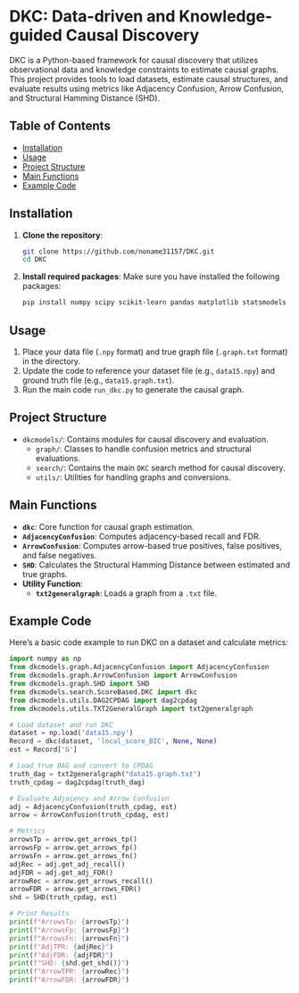 # DKC: Data-driven and Knowledge-guided Causal Discovery

DKC is a Python-based framework for causal discovery that utilizes observational data and knowledge constraints to estimate causal graphs. This project provides tools to load datasets, estimate causal structures, and evaluate results using metrics like Adjacency Confusion, Arrow Confusion, and Structural Hamming Distance (SHD).

## Table of Contents
- [Installation](#installation)
- [Usage](#usage)
- [Project Structure](#project-structure)
- [Main Functions](#main-functions)
- [Example Code](#example-code)

## Installation
1. **Clone the repository**:
    ```bash
    git clone https://github.com/noname31157/DKC.git
    cd DKC
    ```
2. **Install required packages**:
   Make sure you have installed the following packages:
    ```bash
    pip install numpy scipy scikit-learn pandas matplotlib statsmodels
    ```

## Usage

1. Place your data file (`.npy` format) and true graph file (`.graph.txt` format) in the directory.
2. Update the code to reference your dataset file (e.g., `data15.npy`) and ground truth file (e.g., `data15.graph.txt`).
3. Run the main code `run_dkc.py` to generate the causal graph.

## Project Structure

- `dkcmodels/`: Contains modules for causal discovery and evaluation.
  - `graph/`: Classes to handle confusion metrics and structural evaluations.
  - `search/`: Contains the main `DKC` search method for causal discovery.
  - `utils/`: Utilities for handling graphs and conversions.

## Main Functions

- **`dkc`**: Core function for causal graph estimation.
- **`AdjacencyConfusion`**: Computes adjacency-based recall and FDR.
- **`ArrowConfusion`**: Computes arrow-based true positives, false positives, and false negatives.
- **`SHD`**: Calculates the Structural Hamming Distance between estimated and true graphs.
- **Utility Function**:
  - **`txt2generalgraph`**: Loads a graph from a `.txt` file.

## Example Code

Here’s a basic code example to run DKC on a dataset and calculate metrics:

```python
import numpy as np
from dkcmodels.graph.AdjacencyConfusion import AdjacencyConfusion
from dkcmodels.graph.ArrowConfusion import ArrowConfusion
from dkcmodels.graph.SHD import SHD
from dkcmodels.search.ScoreBased.DKC import dkc
from dkcmodels.utils.DAG2CPDAG import dag2cpdag
from dkcmodels.utils.TXT2GeneralGraph import txt2generalgraph

# Load dataset and run DKC
dataset = np.load('data15.npy')
Record = dkc(dataset, 'local_score_BIC', None, None)
est = Record['G']

# Load true DAG and convert to CPDAG
truth_dag = txt2generalgraph("data15.graph.txt")
truth_cpdag = dag2cpdag(truth_dag)

# Evaluate Adjacency and Arrow Confusion
adj = AdjacencyConfusion(truth_cpdag, est)
arrow = ArrowConfusion(truth_cpdag, est)

# Metrics
arrowsTp = arrow.get_arrows_tp()
arrowsFp = arrow.get_arrows_fp()
arrowsFn = arrow.get_arrows_fn()
adjRec = adj.get_adj_recall()
adjFDR = adj.get_adj_FDR()
arrowRec = arrow.get_arrows_recall()
arrowFDR = arrow.get_arrows_FDR()
shd = SHD(truth_cpdag, est)

# Print Results
print(f"ArrowsTp: {arrowsTp}")
print(f"ArrowsFp: {arrowsFp}")
print(f"ArrowsFn: {arrowsFn}")
print(f"AdjTPR: {adjRec}")
print(f"AdjFDR: {adjFDR}")
print(f"SHD: {shd.get_shd()}")
print(f"ArrowTPR: {arrowRec}")
print(f"ArrowFDR: {arrowFDR}")
